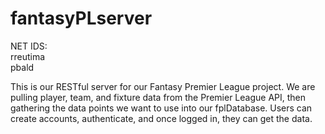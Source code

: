 # fantasyPLserver

NET IDS:  
rreutima  
pbald


This is our RESTful server for our Fantasy Premier League project. We are pulling player, team, and fixture data from the Premier League API, then gathering the data points we want to use into our fplDatabase. Users can create accounts, authenticate, and once logged in, they can get the data. 

